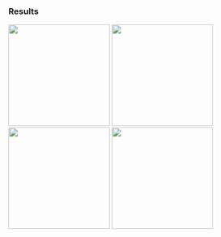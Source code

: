### Results

<img src="https://github.com/Rasmika-b/Mobile-Application-Development-Projects/assets/60094457/31d532d9-24e1-4ddb-96d4-4d9bdf516355" width="200"/>
<img src="https://github.com/Rasmika-b/Mobile-Application-Development-Projects/assets/60094457/508e58d9-8da7-4a1f-89b4-ef2a048275c0" width="200"/>
<img src="https://github.com/Rasmika-b/Mobile-Application-Development-Projects/assets/60094457/c274700f-0a9d-4831-a403-5682ca6c160e" width="200"/>
<img src="https://github.com/Rasmika-b/Mobile-Application-Development-Projects/assets/60094457/746bce17-b26f-4be3-bfa1-a8eb2340855a" width="200"/>



